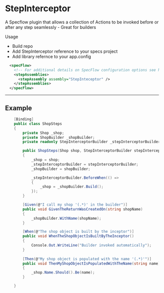 # StepInterceptor

A Specflow plugin that allows a collection of Actions to be invoked before or after any step seamlessly - Great for builders 

Usage

 - Build repo
 - Add StepInterceptor reference to your specs project
 - Add library refernce to your app.config

```xml
  <specFlow>
    <!-- For additional details on SpecFlow configuration options see http://go.specflow.org/doc-config -->
    <stepAssemblies>
      <stepAssembly assembly="StepInteceptor" />
    </stepAssemblies>
  </specFlow>
```

--------
Example
--------

```csharp
    [Binding]
    public class ShopSteps
    {
        private Shop _shop;
        private ShopBuilder _shopBuilder;
        private readonly StepInterceptorBuilder _stepInterceptorBuilder;

        public ShopSteps(Shop shop, StepInterceptorBuilder stepInterceptorBuilder, ShopBuilder shopBuilder)
        {
            _shop = shop;         
            _stepInterceptorBuilder = stepInterceptorBuilder;            
            _shopBuilder = shopBuilder;

            _stepInterceptorBuilder.BeforeWhen(() =>
            {
                _shop = _shopBuilder.Build();
            });
        }

        [Given(@"I call my shop '(.*)' in the builder")]
        public void GivenTheReturnWasCreatedOn(string shopName)
        {
            _shopBuilder.WithName(shopName);
        }

        [When(@"The shop object is built by the inceptor")]
        public void WhenTheShopObjectIsBuiltByTheInceptor()
        {
            Console.Out.WriteLine("Builder invoked automatically");
        }
        
        [Then(@"My shop object is populated with the name '(.*)'")]
        public void ThenMyShopObjectIsPopulatedWithTheName(string name)
        {
            _shop.Name.Should().Be(name);
        }

    }
```
